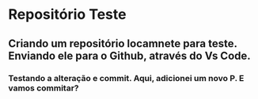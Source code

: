 # Repositório Teste

## Criando um repositório locamnete para teste. Enviando ele para o Github, através do Vs Code. 

### Testando a alteração e commit. Aqui, adicionei um novo P. E vamos commitar?